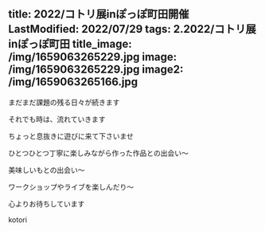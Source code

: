 title: 2022/コトリ展inぽっぽ町田開催
LastModified: 2022/07/29
tags: 2.2022/コトリ展inぽっぽ町田
title_image: /img/1659063265229.jpg
image: /img/1659063265229.jpg
image2: /img/1659063265166.jpg
---
まだまだ課題の残る日々が続きます

それでも時は、流れていきます

ちょっと息抜きに遊びに来て下さいませ

ひとつひとつ丁寧に楽しみながら作った作品との出会い～

美味しいもとの出会い～

ワークショップやライブを楽しんだり～

心よりお待ちしています

kotori